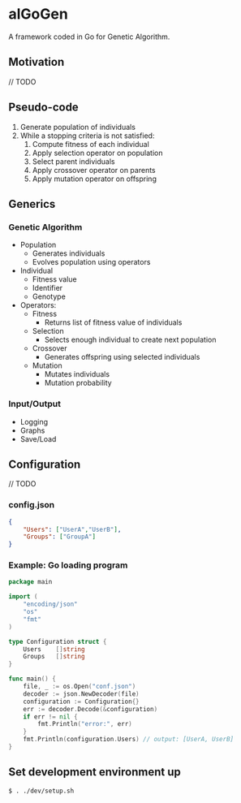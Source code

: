 # alGoGen
A framework coded in Go for Genetic Algorithm.

## Motivation
// TODO

## Pseudo-code
1. Generate population of individuals
2. While a stopping criteria is not satisfied:
    1. Compute fitness of each individual
    2. Apply selection operator on population
    3. Select parent individuals
    4. Apply crossover operator on parents
    5. Apply mutation operator on offspring

## Generics
### Genetic Algorithm
- Population
    - Generates individuals
    - Evolves population using operators
- Individual
    - Fitness value
    - Identifier
    - Genotype
- Operators:
    - Fitness
        - Returns list of fitness value of individuals
    - Selection
        - Selects enough individual to create next population 
    - Crossover
        - Generates offspring using selected individuals
    - Mutation
        - Mutates individuals
        - Mutation probability

### Input/Output
- Logging
- Graphs
- Save/Load

## Configuration
// TODO
### config.json
```json
{
    "Users": ["UserA","UserB"],
    "Groups": ["GroupA"]
}
```
### Example: Go loading program
```go
package main

import (
    "encoding/json"
    "os"
    "fmt"
)

type Configuration struct {
    Users    []string
    Groups   []string
}

func main() {
    file, _ := os.Open("conf.json")
    decoder := json.NewDecoder(file)
    configuration := Configuration{}
    err := decoder.Decode(&configuration)
    if err != nil {
        fmt.Println("error:", err)
    }
    fmt.Println(configuration.Users) // output: [UserA, UserB]
}
```

## Set development environment up
```
$ . ./dev/setup.sh
```
